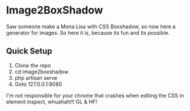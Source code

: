 #  Image2BoxShadow
Saw someone make a Mona Lisa with CSS Boxshadow, so now here a generator for images. So here it is, because its fun and  its possible.

## Quick Setup
1. Clone the repo
2. cd image2boxshadow
3. php artisan serve
4. Goto 127.0.0.1:8080

I'm not responsible for your chrome that crashes when editing the CSS in element inspect, whuahah!!!
GL & HF!